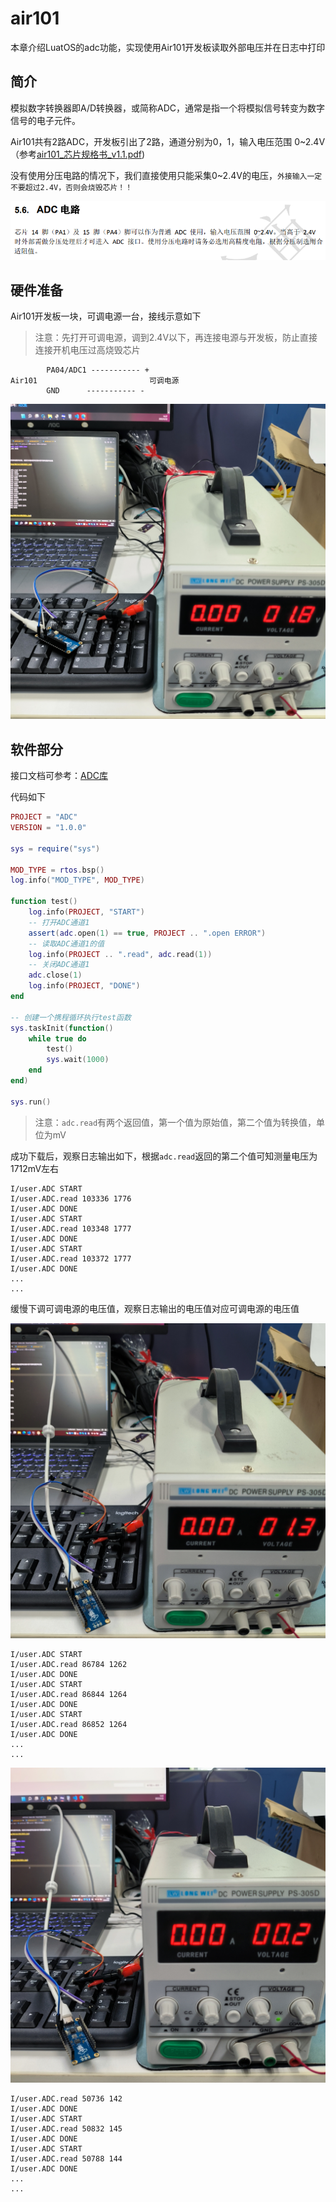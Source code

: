 # air101

本章介绍LuatOS的adc功能，实现使用Air101开发板读取外部电压并在日志中打印

## 简介

模拟数字转换器即A/D转换器，或简称ADC，通常是指一个将模拟信号转变为数字信号的电子元件。

Air101共有2路ADC，开发板引出了2路，通道分别为0，1，输入电压范围 0~2.4V（参考[air101_芯片规格书_v1.1.pdf](https://cdn.openluat-luatcommunity.openluat.com/attachment/air101_%E8%8A%AF%E7%89%87%E8%A7%84%E6%A0%BC%E4%B9%A6_v1.1.pdf))

没有使用分压电路的情况下，我们直接使用只能采集0~2.4V的电压，`外接输入一定不要超过2.4V，否则会烧毁芯片！！`

![](../img/ADC/air101/ADC1.png)

## 硬件准备

Air101开发板一块，可调电源一台，接线示意如下

> 注意：先打开可调电源，调到2.4V以下，再连接电源与开发板，防止直接连接开机电压过高烧毁芯片

```example
        PA04/ADC1 ----------- +
Air101                         可调电源
        GND      ----------- -
```

![](../img/ADC/air101/ADC2.jpg)

## 软件部分

接口文档可参考：[ADC库](https://wiki.luatos.com/api/adc.html)

代码如下

```lua
PROJECT = "ADC"
VERSION = "1.0.0"

sys = require("sys")

MOD_TYPE = rtos.bsp()
log.info("MOD_TYPE", MOD_TYPE)

function test()
    log.info(PROJECT, "START")
    -- 打开ADC通道1
    assert(adc.open(1) == true, PROJECT .. ".open ERROR")
    -- 读取ADC通道1的值
    log.info(PROJECT .. ".read", adc.read(1))
    -- 关闭ADC通道1
    adc.close(1)
    log.info(PROJECT, "DONE")
end

-- 创建一个携程循环执行test函数
sys.taskInit(function()
    while true do
        test()
        sys.wait(1000)
    end
end)

sys.run()

```

>注意：`adc.read`有两个返回值，第一个值为原始值，第二个值为转换值，单位为mV

成功下载后，观察日志输出如下，根据`adc.read`返回的第二个值可知测量电压为1712mV左右

```log
I/user.ADC START
I/user.ADC.read 103336 1776
I/user.ADC DONE
I/user.ADC START
I/user.ADC.read 103348 1777
I/user.ADC DONE
I/user.ADC START
I/user.ADC.read 103372 1777
I/user.ADC DONE
...
...
```

缓慢下调可调电源的电压值，观察日志输出的电压值对应可调电源的电压值

![](../img/ADC/air101/ADC3.jpg)

```log
I/user.ADC START
I/user.ADC.read 86784 1262
I/user.ADC DONE
I/user.ADC START
I/user.ADC.read 86844 1264
I/user.ADC DONE
I/user.ADC START
I/user.ADC.read 86852 1264
I/user.ADC DONE
...
...
```

![](../img/ADC/air101/ADC4.jpg)

```log
I/user.ADC.read 50736 142
I/user.ADC DONE
I/user.ADC START
I/user.ADC.read 50832 145
I/user.ADC DONE
I/user.ADC START
I/user.ADC.read 50788 144
I/user.ADC DONE
...
...
```
